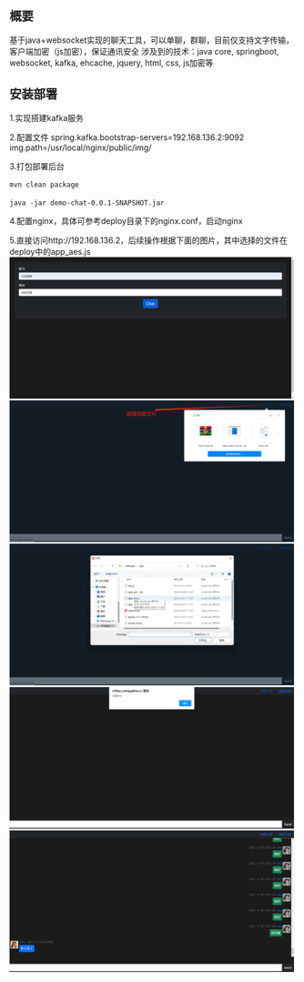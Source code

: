 ## 概要

基于java+websocket实现的聊天工具，可以单聊，群聊，目前仅支持文字传输，客户端加密（js加密），保证通讯安全
涉及到的技术：java core, springboot, websocket, kafka, ehcache, jquery, html, css, js加密等


## 安装部署

1.实现搭建kafka服务

2.配置文件
   spring.kafka.bootstrap-servers=192.168.136.2:9092
   img.path=/usr/local/nginx/public/img/

3.打包部署后台
```
mvn clean package

java -jar demo-chat-0.0.1-SNAPSHOT.jar
```

4.配置nginx，具体可参考deploy目录下的nginx.conf，启动nginx

5.直接访问http://192.168.136.2，后续操作根据下面的图片，其中选择的文件在deploy中的app_aes.js
<br/>
<img src="https://github.com/WillSmith888888/demo-chat/blob/main/deploy/login.png?raw=true" data-canonical-src="https://github.com/WillSmith888888/demo-chat/blob/main/deploy/login.png?raw=true" width="500" />
<br/>
<img src="https://github.com/WillSmith888888/demo-chat/blob/main/deploy/chat1.png?raw=true" data-canonical-src="https://github.com/WillSmith888888/demo-chat/blob/main/deploy/chat1.png?raw=true" width="500" />
<br/>
<img src="https://github.com/WillSmith888888/demo-chat/blob/main/deploy/chat2.png?raw=true" data-canonical-src="https://github.com/WillSmith888888/demo-chat/blob/main/deploy/chat2.png?raw=true" width="500" />
<br/>
<img src="https://github.com/WillSmith888888/demo-chat/blob/main/deploy/chat3.png?raw=true" data-canonical-src="https://github.com/WillSmith888888/demo-chat/blob/main/deploy/chat3.png?raw=true" width="500" />
<br/>
<img src="https://github.com/WillSmith888888/demo-chat/blob/main/deploy/chat4.png?raw=true" data-canonical-src="https://github.com/WillSmith888888/demo-chat/blob/main/deploy/chat4.png?raw=true" width="500" />

